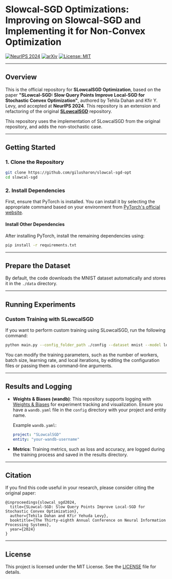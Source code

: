 

# Slowcal-SGD Optimizations: Improving on Slowcal-SGD and Implementing it for Non-Convex Optimization

[![NeurIPS 2024](https://img.shields.io/badge/NeurIPS-2024-blue.svg)](#) [![arXiv](https://img.shields.io/badge/arXiv-2304.04169-B31B1B.svg)](https://arxiv.org/abs/2304.04169) [![License: MIT](https://img.shields.io/badge/License-MIT-yellow.svg)](https://opensource.org/licenses/MIT)

---

## Overview

This is the official repository for **SLowcalSGD Optimization**, based on the paper **"SLowcal-SGD: Slow Query Points Improve Local-SGD for Stochastic Convex Optimization"**, authored by Tehila Dahan and Kfir Y. Levy, and accepted at **NeurIPS 2024**. This repository is an extension and refactoring of the original [**SLowcalSGD**](https://github.com/dahan198/slowcal-sgd.git) repository. 

This repository uses the implementation of SLowcalSGD from the original repository, and adds the non-stochastic case.

---

## Getting Started

### 1. Clone the Repository

```bash
git clone https://github.com/gilusharon/slowcal-sgd-opt
cd slowcal-sgd
```

### 2. Install Dependencies

First, ensure that PyTorch is installed. You can install it by selecting the appropriate command based on your environment from [PyTorch's official website](https://pytorch.org/get-started/locally/).

#### Install Other Dependencies

After installing PyTorch, install the remaining dependencies using:

```bash
pip install -r requirements.txt
```

---

## Prepare the Dataset

By default, the code downloads the MNIST dataset automatically and stores it in the `./data` directory.

---

## Running Experiments

### Custom Training with SLowcalSGD

If you want to perform custom training using SLowcalSGD, run the following command:

```bash
python main.py --config_folder_path ./config --dataset mnist --model logistic_regression --optimizer SLowcalSGD
```

You can modify the training parameters, such as the number of workers, batch size, learning rate, and local iterations, by editing the configuration files or passing them as command-line arguments.

---

## Results and Logging

- **Weights & Biases (wandb)**: This repository supports logging with [Weights & Biases](https://wandb.ai/) for experiment tracking and visualization. Ensure you have a `wandb.yaml` file in the `config` directory with your project and entity name.
  
  Example `wandb.yaml`:
  ```yaml
  project: "SLowcalSGD"
  entity: "your-wandb-username"
  ```

- **Metrics**: Training metrics, such as loss and accuracy, are logged during the training process and saved in the results directory.

---

## Citation

If you find this code useful in your research, please consider citing the original paper:

```
@inproceedings{slowcal_sgd2024,
  title={SLowcal-SGD: Slow Query Points Improve Local-SGD for Stochastic Convex Optimization},
  author={Tehila Dahan and Kfir Yehuda Levy},
  booktitle={The Thirty-eighth Annual Conference on Neural Information Processing Systems},
  year={2024}
}
```

---

## License

This project is licensed under the MIT License. See the [LICENSE](LICENSE) file for details.
